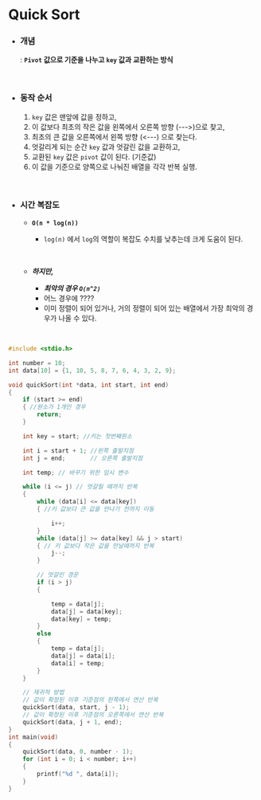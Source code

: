 # Quick Sort

- ### 개념

  : **`Pivot` 값으로 기준을 나누고 `key` 값과 교환하는 방식**

  </br> 

- ### 동작 순서

  1. `key`  값은 맨앞에 값을 정하고,
  2. 이 값보다 최초의 작은 값을 왼쪽에서 오른쪽 방향 (--->)으로 찾고,
  3. 최초의 큰 값을 오른쪽에서 왼쪽 방향 (<---) 으로 찾는다.
  4. 엇갈리게 되는 순간 `key` 값과 엇갈린 값을 교환하고,
  5. 교환된 `key`  값은 `pivot` 값이 된다. (기준값)
  6. 이 값을 기준으로 양쪽으로 나눠진 배열을 각각 반복 실행.

</br> 

- ### 시간 복잡도

  - **`O(n * log(n))`** 

    - `log(n)` 에서 `log`의 역할이 복잡도 수치를 낮추는데 크게 도움이 된다.

      </br> 

  - ***하지만,*** 

    - ***최악의 경우 `O(n^2)`***
    - 어느 경우에 ????
    - 이미 정렬이 되어 있거나, 거의 정렬이 되어 있는 배열에서 가장 최악의 경우가 나올 수 있다.

</br> 

```C
#include <stdio.h>

int number = 10;
int data[10] = {1, 10, 5, 8, 7, 6, 4, 3, 2, 9};

void quickSort(int *data, int start, int end)
{
    if (start >= end)
    { //원소가 1개인 경우
        return;
    }

    int key = start; //키는 첫번째원소

    int i = start + 1; //왼쪽 출발지점
    int j = end;       // 오른쪽 출발지점

    int temp; // 바꾸기 위한 임시 변수

    while (i <= j) // 엇갈릴 때까지 반복
    {
        while (data[i] <= data[key])
        { //키 값보다 큰 값을 만나기 전까지 이동

            i++;
        }
        while (data[j] >= data[key] && j > start)
        { // 키 값보다 작은 값을 만날때까지 반복
            j--;
        }

        // 엇갈린 경운
        if (i > j)
        {

            temp = data[j];
            data[j] = data[key];
            data[key] = temp;
        }
        else
        {
            temp = data[j];
            data[j] = data[i];
            data[i] = temp;
        }
    }

    // 재귀적 방법
    // 값이 확정된 이후 기준점의 왼쪽에서 연산 반복
    quickSort(data, start, j - 1);
    // 값이 확정된 이후 기준점의 오른쪽에서 연산 반복
    quickSort(data, j + 1, end);
}
int main(void)
{
    quickSort(data, 0, number - 1);
    for (int i = 0; i < number; i++)
    {
        printf("%d ", data[i]);
    }
}
```

